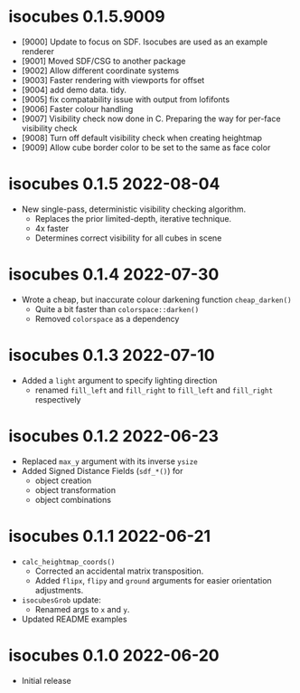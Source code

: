 
# isocubes 0.1.5.9009

* [9000] Update to focus on SDF. Isocubes are used as an example renderer
* [9001] Moved SDF/CSG to another package
* [9002] Allow different coordinate systems
* [9003] Faster rendering with viewports for offset
* [9004] add demo data. tidy.
* [9005] fix compatability issue with output from lofifonts
* [9006] Faster colour handling
* [9007] Visibility check now done in C. Preparing the way for per-face 
         visibility check
* [9008] Turn off default visibility check when creating heightmap
* [9009] Allow cube border color to be set to the same as face color

# isocubes 0.1.5  2022-08-04

* New single-pass, deterministic visibility checking algorithm.  
    * Replaces the prior limited-depth, iterative technique.
    * 4x faster
    * Determines correct visibility for all cubes in scene


# isocubes 0.1.4  2022-07-30

* Wrote a cheap, but inaccurate colour darkening function `cheap_darken()`
    * Quite a bit faster than `colorspace::darken()`
    * Removed `colorspace` as a dependency
    
# isocubes 0.1.3  2022-07-10

* Added a `light` argument to specify lighting direction
    * renamed `fill_left` and `fill_right` to `fill_left` and `fill_right` respectively

# isocubes 0.1.2  2022-06-23

* Replaced `max_y` argument with its inverse `ysize`
* Added Signed Distance Fields (`sdf_*()`) for 
    * object creation
    * object transformation
    * object combinations
  

# isocubes 0.1.1  2022-06-21

* `calc_heightmap_coords()`
    * Corrected an accidental matrix transposition.
    * Added `flipx`, `flipy` and `ground` arguments for easier orientation 
      adjustments.
* `isocubesGrob` update:
    * Renamed args to `x` and `y`.
* Updated README examples

# isocubes 0.1.0  2022-06-20

* Initial release
